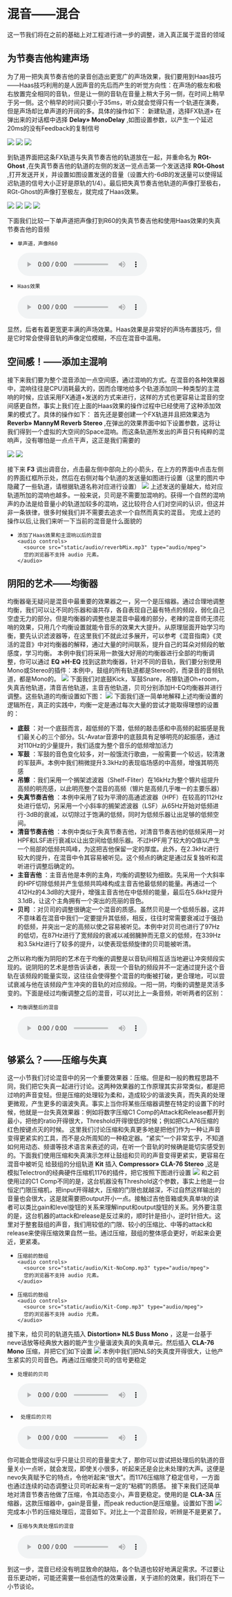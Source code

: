 # 混音——混合
这一节我们将在之前的基础上对工程进行进一步的调整，进入真正属于混音的领域
## 为节奏吉他构建声场
为了用一把失真节奏吉他的录音创造出更宽广的声场效果，我们要用到Haas技巧——Haas技巧利用的是人因声音的先后而产生的听觉方向性：在声场的极左和极右放置完全相同的音轨，但是让一侧的音轨在音量上稍大于另一侧，在时间上稍早于另一侧。这个稍早的时间只要小于35ms，听众就会觉得只有一个轨道在演奏，但是声场却比单声道的开阔的多。具体的操作如下：
新建轨道，选择FX轨道&raquo; 在弹出来的对话框中选择 **Delay&raquo; MonoDelay** ,如图设置参数，以产生一个延迟20ms的没有Feedback的复制信号


![](static/img/tutor2/37.jpg)
![](static/img/tutor2/38.jpg)
![](static/img/tutor2/39.jpg)


到轨道界面把这条FX轨道与失真节奏吉他的轨道放在一起，并重命名为 **RGt-Ghost** ,在失真节奏吉他的轨道的左侧的发送一览点击第一个发送选择 **RGt-Ghost** ,打开发送开关，并设置如图设置发送的音量（设置大约-6dB的发送量可以使得延迟轨道的信号大小正好是原轨的1/4）。最后把失真节奏吉他轨道的声像打至极右，RGt-Ghost的声像打至极左，就完成了Haas效果。


![](static/img/tutor2/40.jpg)
![](static/img/tutor2/41.jpg)
![](static/img/tutor2/42.jpg)
![](static/img/tutor2/43.jpg)

下面我们比较一下单声道把声像打到R60的失真节奏吉他和使用Haas效果的失真节奏吉他的音频
-     单声道，声像R60
    <audio controls>
      <source src="static/audio/RGtr1-R60.mp3" type="audio/mpeg">
      您的浏览器不支持 audio 元素。
    </audio>
-     Haas效果
    <audio controls>
      <source src="static/audio/RGtr1-Haas.mp3" type="audio/mpeg">
      您的浏览器不支持 audio 元素。
    </audio>

显然，后者有着更宽更丰满的声场效果。Haas效果是非常好的声场布置技巧，但是它时常会使得音轨的声像定位模糊，不应在混音中滥用。

## 空间感！——添加主混响
接下来我们要为整个混音添加一点空间感，通过混响的方式。在混音的各种效果器中，混响往往是CPU消耗最大的，因而合理地给多个轨道添加同一种类型的主混响的时候，应该采用FX通道+发送的方式来进行，这样的方式也更容易让混音的空间感更自然，事实上我们在上面的Haas效果的操作过程中已经使用了这种添加效果的模式了。具体的操作如下：
首先还是要创建一个FX轨道并且把效果选为 **Reverb&raquo; MannyM Reverb Stereo** ,在弹出的效果界面中如下设置参数，这将让我们得到一个虚拟的大空间的Space混响。而这条轨道所发出的声音只有纯粹的混响声，没有哪怕是一点点干声，这正是我们需要的


![](static/img/tutor2/44.jpg)
![](static/img/tutor2/45.jpg)


接下来 **F3** 调出调音台，点击最左侧中部向上的小箭头，在上方的界面中点击左侧的界面红框所示处，然后在右侧对每个轨道的发送量如图进行设置（这里的图片中隐藏了一些轨道，请根据轨道名称对应进行设置）
![](static/img/tutor2/46.jpg)
上述发送的量越大，给对应轨道所加的混响也越多。一般来说，贝司是不需要加混响的。获得一个自然的混响声的办法是给音量小的轨道加较多的混响，这比较符合人们对空间的认识，但这并非一条铁律，很多时候我们并不需要去追求一个自然而真实的混音。
完成上述的操作以后,让我们来听一下当前的混音是什么面貌的
-     添加了Haas效果和主混响以后的混音
      <audio controls>
        <source src="static/audio/reverbMix.mp3" type="audio/mpeg">
        您的浏览器不支持 audio 元素。
      </audio>

## 阴阳的艺术——均衡器
均衡器毫无疑问是混音中最重要的效果器之一，另一个是压缩器。通过合理地调整均衡，我们可以让不同的乐器和谐共存，各自表现自己最有特点的频段，弱化自己空虚无力的部分。但是均衡器的调整也是混音中最难的部分，老辣的混音师无须花哨的效果，只用几个均衡设置就能令音乐的效果大大提升。从原理层面开始学习均衡，要先认识滤波器等，在这里我们不就此过多展开，可以参考《混音指南》《灵活的混音》中对均衡器的解释，通过大量的时间联系，提升自己的耳朵对频段的敏感度，学习均衡。
本例中我们将采用一款强大好用的均衡器进行全部的均衡调整，你可以通过 **EQ &raquo;H-EQ** 找到这款均衡器，针对不同的音轨，我们要分别使用Mono或Stereo的插件：本例中，鼓组的所有轨道都是Stereo的，而录音的音频轨道，都是Mono的。
![](static/img/tutor2/47.jpg)
下面我们对底鼓Kick，军鼓Snare，吊镲轨道Oh+room，失真吉他轨道，清音吉他轨道，主音吉他轨道，贝司分别添加H-EQ均衡器并进行调整。这些轨道的均衡设置如下图：
![](static/img/tutor2/48.jpg)
下面我们逐一简单地解释上述均衡设置的逻辑所在，真正的实践中，均衡一定是通过每次大量的尝试才能取得理想的设置的：

-  **底鼓** ：对一个底鼓而言，超低频的下潜，低频的敲击感和中高频的起振感是我们最关心的三个部分。SL-Avatar音源中的底鼓具有足够明亮的起振感，通过对110Hz的少量提升，我们适度为整个音乐的低频增加活力
-  **军鼓** ：军鼓的音色变化较多，对一般饿流行歌曲，一般需要一个较远，较清澈的军鼓声。本例中我们稍微提升3.3kHz的表现临场感的中高频，增强其明亮感
-  **吊镲** ：我们采用一个搁架滤波器（Shelf-Fliter）在16kHz为整个镲片组提升高频的明亮感，以此明亮整个混音的高频（镲片是高频几乎唯一的主要乐器）
-  **失真节奏吉他** ：本例中采用了较为平滑的高通滤波器（HPF）在较高的112Hz处进行低切，另采用一个小斜率的搁架滤波器（LSF）从65Hz开始对低频进行-3dB的衰减，以切除过于饱满的低频，同时为低频乐器让出足够的低频空间。
-  **清音节奏吉他** ：本例中类似于失真节奏吉他，对清音节奏吉他的低频采用一对HPF和LSF进行衰减以让出空间给低频乐器。不过HPF用了较大的Q值以产生一个局部的低频共鸣峰，为这把吉他保留一定的厚度。此外，在2.3kHz进行较大的提升，在混音中令其容易被听见。这个频点的确定是通过反复独听和混听进行调整后确定的。
-  **主音吉他** ：主音吉他是本例的主角，均衡的调整较为细致。先采用一个大斜率的HPF切除低频并产生低频共鸣峰构成主音吉他最低频的能量。再通过一个412Hz的4.3dB的大提升，增强主音吉他在中低频的能量，最后在5.6kHz提升3.1dB，让这个主角拥有一个突出的亮丽的音色。
-  **贝司** ：对贝司的调整很确定一个混音的质感。虽然贝司是一个低频乐器，这并不意味着在混音中我们一定要提升其低频，相反，往往时常需要衰减过于强劲的低频，并突出一定的高频以使之容易被听见。本例中对贝司也进行了97Hz的低切，在87Hz进行了宽频段的衰减以减弱臃肿而无意义的低频，在339Hz和3.5kHz进行了较多的提升，以使表现低频旋律的贝司能被听清。

之所以称均衡为阴阳的艺术在于均衡的调整是以音轨间相互适当地避让冲突频段实现的。说阴阳的艺术是想告诉读者，表现一个音轨的频段并不一定通过提升这个音轨在该频段的能量实现，这往往会使得整个混音的均衡被打破，更合理地，可以尝试衰减与他在该频段产生冲突的音轨的对应频段。一阳一阴，均衡的调整是灵活多变的。下面是经过均衡调整之后的混音，可以对比上一条音频，听听两者的区别：
-     均衡调整后的混音
    <audio controls>
      <source src="static/audio/EQMix.mp3" type="audio/mpeg">
      您的浏览器不支持 audio 元素。
    </audio>

## 够紧么？——压缩与失真
这一小节我们讨论混音中的另一个重要效果器：压缩。但是和一般的教程思路不同，我们把它失真一起进行讨论。这两种效果器的工作原理其实非常类似，都是把过响的声音变轻。但是压缩的处理较为柔和，造成较少的谐波失真，而失真的处理更微观，产生更多的谐波失真。事实上当你将某些压缩器调整在特定的设置下的时候，他就是一台失真效果器：例如将数字压缩C1 Comp的Attack和Release都开到最小，把他的ratio开得很大，Threshold开得很低的时候；例如把CLA76压缩的红色按键点灭的时候。
这里我们讨论压缩和失真更多地是把他们作为一种让声音变得更紧实的工具，而不是众所周知的一种稳定器。“紧实”一个非常玄乎，不知道如何用动态、频谱等技术语言来表述的词，在听一个音轨的时候确是能切实感受到的。下面我们使用压缩和失真演示怎样让鼓组和贝司的声音变得更紧实，更容易在混音中被听见
给鼓组的分组轨道 **Kit** 插入 **Compressor&raquo; CLA-76 Stereo** ,这是模拟Telectron的经典硬件压缩机1176的插件，把它按照下图进行设置
![](static/img/tutor2/49.jpg)
和之前使用过的C1 Comp不同的是，这台机器没有Threshold这个参数，事实上他是一台恒定门限压缩机，把input开得越大，压缩的门限也就越深，不过自然这样输出的音量也会很大，这是就需要把output开小一点。接触过吉他音箱或失真单块的读者可以类比gain和level旋钮的关系来理解input和output旋钮的关系。另外要注意的是，这台机器的attack和release是反过来的，顺时针是扭小，逆时针扭大。这里对于整套鼓组的声音，我们用较低的门限、较小的压缩比、中等的attack和release来使得压缩效果自然一些。通过压缩，鼓组的整体感会更好，听起来会更近，更紧凑。
-     压缩前的鼓组
      <audio controls>
        <source src="static/audio/Kit-NoComp.mp3" type="audio/mpeg">
        您的浏览器不支持 audio 元素。
      </audio>

-     压缩后的鼓组
      <audio controls>
        <source src="static/audio/Kit-Comp.mp3" type="audio/mpeg">
        您的浏览器不支持 audio 元素。
      </audio>

接下来，给贝司的轨道先插入 **Distortion&raquo; NLS Buss Mono** ，这是一台基于neve话放等经典放大器的能产生少量谐波失真的失真单元。然后插入 **CLA-76 Mono** 压缩，并把它们如下设置
![](static/img/tutor2/51.jpg)
本例中我们把NLS的失真度开得很大，让他产生紧实的贝司音色。再通过压缩使贝司的信号更稳定
-     处理前的贝司
    <audio controls>
      <source src="static/audio/Bass-NoDist.mp3" type="audio/mpeg">
      您的浏览器不支持 audio 元素。
    </audio>

-      处理后的贝司
    <audio controls>
      <source src="static/audio/Bass-Dist.mp3" type="audio/mpeg">
      您的浏览器不支持 audio 元素。
    </audio>

你可能会觉得这似乎只是让贝司的音量变大了，那你可以尝试把处理后的轨道的音量关小一点听，就会发现，即使关小很多，听起来还是会比未处理的大声。这便是nevo失真赋予它的特点，令他听起来“很大”。而1176压缩除了稳定信号，一方面也通过连续的动态调整让贝司听起来有一定的“粘稠”的质感。
接下来我们还简单地对清音节奏吉他做了压缩，令其动态变小，声音更稳定。使用的是 **CLA-3A** 压缩器，这款压缩器中，gain是音量，而peak reduction是压缩量。设置如下图
![](static/img/tutor2/50.jpg)
完成本小节的压缩处理后，混音如下。对比上一个混音阶段，听辨是不是更紧了。

-     压缩与失真处理后的混音
    <audio controls>
      <source src="static/audio/CompMix.mp3" type="audio/mpeg">
      您的浏览器不支持 audio 元素。
    </audio>

到这一步，混音已经没有明显致命的缺陷，各个轨道也较好地满足需求。不过要让音乐更动听，可能还需要一些创造性的效果设置，关于进阶的效果，我们将在下一小节谈论。
